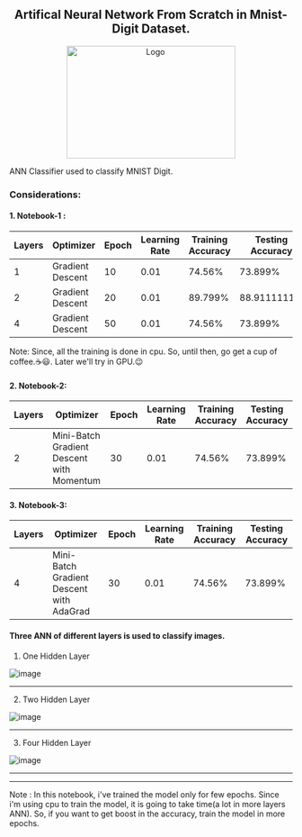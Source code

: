 <h2 align="center">Artifical Neural Network From Scratch in Mnist-Digit Dataset.</h2>
<p align="center">
  <img src="https://user-images.githubusercontent.com/40908371/174338354-46e0131d-184b-4768-a036-4b545914334d.png"  alt="Logo" width="300" height="200"/>
  <p>ANN Classifier used to classify MNIST Digit.</p>
</p>


### Considerations: 
  
  
#### 1. Notebook-1 :  

| Layers | Optimizer | Epoch | Learning Rate| Training Accuracy | Testing Accuracy |
| --- | --- | --- | --- | --- | --- |
| 1 |     Gradient Descent          |  10  | 0.01 | 74.56% | 73.899%
| 2 |     Gradient Descent          |  20  | 0.01 | 89.799% | 88.9111111%
| 4 |     Gradient Descent          |  50  | 0.01 | 74.56% | 73.899%
  
  Note: Since, all the training is done in cpu.  So, until then, go get a cup of coffee.☕😃. Later we'll try in GPU.😉  
   
#### 2. Notebook-2:  

| Layers | Optimizer | Epoch | Learning Rate| Training Accuracy | Testing Accuracy |
| --- | --- | --- | --- | --- | --- |
| 2 | Mini-Batch Gradient Descent with Momentum | 30 | 0.01 | 74.56% | 73.899%

#### 3. Notebook-3:  

| Layers | Optimizer | Epoch | Learning Rate| Training Accuracy | Testing Accuracy |
| --- | --- | --- | --- | --- | --- |
| 4 | Mini-Batch Gradient Descent with AdaGrad | 30 | 0.01 | 74.56% | 73.899%


#### Three ANN of different layers is used to classify images.

1. One Hidden Layer 
  
    
  ![image](https://user-images.githubusercontent.com/40908371/173662434-a87069c7-049c-43be-959f-46b8a26986e5.png)
  

  ---------------------------------------------------------------------------------------------------------------------------------------------------------------------  
    
2. Two Hidden Layer

  
 ![image](https://user-images.githubusercontent.com/40908371/173663019-e7d25df7-4111-4816-b694-cabe61d0f1a1.png)
     

   
   --------------------------------------------------------------------------------------------------------------------------------------------------------------------  
     
3. Four Hidden Layer
  
    
![image](https://user-images.githubusercontent.com/40908371/173862561-57e26da0-49dd-4437-ad12-9440ceaea7c4.png)
  
  

   -------------------------------------------------------------------------------------------------------------------------------------------------------------------- 
   --------------------------------------------------------------------------------------------------------------------------------------------------------------------  
   

  
Note : In this notebook, i've trained the model only for few epochs. Since i'm using cpu to train the model, it is going to take time(a lot in more layers ANN).
So, if you want to get boost in the accuracy, train the model in more epochs. 
